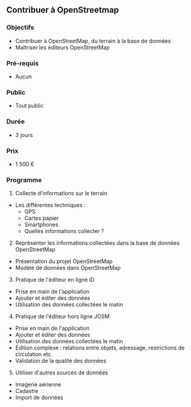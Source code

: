 ## Contribuer à OpenStreetmap

### Objectifs
  * Contribuer à OpenStreetMap, du terrain à la base de données
  * Maîtriser les éditeurs OpenStreetMap

### Pré-requis
  * Aucun

### Public
  * Tout public

### Durée
* 3 jours

### Prix
* 1 500 €

### Programme
1. Collecte d'informations sur le terrain
  * Les différentes techniques :
    * GPS
    * Cartes papier
    * Smartphones
    * Quelles informations collecter ?

2. Représenter les informations collectées dans la base de données OpenStreetMap
  * Présentation du projet OpenStreetMap
  * Modèle de données dans OpenStreetMap

3. Pratique de l'éditeur en ligne iD
  * Prise en main de l'application
  * Ajouter et éditer des données
  * Utilisation des données collectées le matin

4. Pratique de l'éditeur hors ligne JOSM
  * Prise en main de l'application
  * Ajouter et éditer des données
  * Utilisation des données collectées le matin
  * Édition complexe : relations entre objets, adressage, restrictions de circulation etc
  * Validation de la qualité des données

5. Utiliser d'autres sources de données
  * Imagerie aérienne
  * Cadastre
  * Import de données
